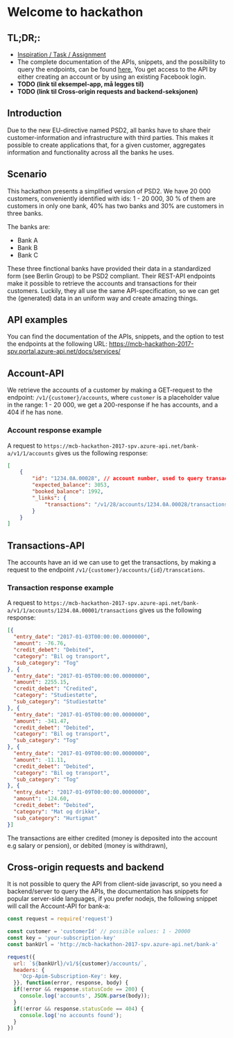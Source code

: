 # Welcome to hackathon

## TL;DR;:

* [Inspiration / Task / Assignment](InspirationTask.md)
* The complete documentation of the APIs, snippets, and the possibility to query the endpoints, can be found [here](https://mcb-hackathon-2017-spv.portal.azure-api.net/docs/services/), You get access to the API by either creating an account or by using an existing Facebook login.
* **TODO (link til eksempel-app, må legges til)**
* **TODO (link til Cross-origin requests and backend-seksjonen)**

## Introduction

Due to the new EU-directive named PSD2, all banks have to share their customer-information and infrastructure with third parties. This makes it possible to create applications that, for a given customer, aggregates information and functionality across all the banks he uses.

## Scenario

This hackathon presents a simplified version of PSD2. We have 20 000 customers, conveniently identified with ids: 1 - 20 000, 30 % of them are customers in only one bank, 40% has two banks and 30% are customers in three banks. 

The banks are:

* Bank A
* Bank B
* Bank C

These three finctional banks have provided their data in a standardized form (see Berlin Group) to be PSD2 compliant. Their REST-API endpoints make it possible to retrieve the accounts and transactions for their customers. Luckily, they all use the same API-specification, so we can get the (generated) data in an uniform way and create amazing things.

## API examples

You can find the documentation of the APIs, snippets, and the option to test the endpoints at the following URL: https://mcb-hackathon-2017-spv.portal.azure-api.net/docs/services/

## Account-API

We retrieve the accounts of a customer by making a GET-request to the endpoint: `/v1/{customer}/accounts`, where `customer` is a placeholder value in the range: 1 - 20 000, we get a 200-response if he has accounts, and a 404 if he has none.

### Account response example

A request to `https://mcb-hackathon-2017-spv.azure-api.net/bank-a/v1/1/accounts` gives us the following response:

```json
[
    {
        "id": "1234.0A.00028", // account number, used to query transactions
        "expected_balance": 3053,
        "booked_balance": 1992,
        "_links": {
            "transactions": "/v1/28/accounts/1234.0A.00028/transactions" // link to transaction-api
        }
    }
]
```

## Transactions-API

The accounts have an id we can use to get the transactions, by making a request to the endpoint `/v1/{customer}/accounts/{id}/transcations`.

### Transaction response example

A request to `https://mcb-hackathon-2017-spv.azure-api.net/bank-a/v1/1/accounts/1234.0A.00001/transactions` gives us the following response:

```json
[{
  "entry_date": "2017-01-03T00:00:00.0000000",
  "amount": -76.76,
  "credit_debet": "Debited",
  "category": "Bil og transport",
  "sub_category": "Tog"
}, {
  "entry_date": "2017-01-05T00:00:00.0000000",
  "amount": 2255.15,
  "credit_debet": "Credited",
  "category": "Studiestøtte",
  "sub_category": "Studiestøtte"
}, {
  "entry_date": "2017-01-05T00:00:00.0000000",
  "amount": -341.47,
  "credit_debet": "Debited",
  "category": "Bil og transport",
  "sub_category": "Tog"
}, {
  "entry_date": "2017-01-09T00:00:00.0000000",
  "amount": -11.11,
  "credit_debet": "Debited",
  "category": "Bil og transport",
  "sub_category": "Tog"
}, {
  "entry_date": "2017-01-09T00:00:00.0000000",
  "amount": -124.60,
  "credit_debet": "Debited",
  "category": "Mat og drikke",
  "sub_category": "Hurtigmat"
}]
```

The transactions are either credited (money is deposited into the account e.g salary or pension), or debited (money is withdrawn),

## Cross-origin requests and backend

It is not possible to query the API from client-side javascript, so you need a backend/server to query the APIs, the documentation has snippets for popular server-side languages, if you prefer nodejs, the following snippet will call the Account-API for bank-a:

```javascript
const request = require('request')

const customer = 'customerId' // possible values: 1 - 20000
const key = 'your-subscription-key'
const bankUrl = 'http://mcb-hackathon-2017-spv.azure-api.net/bank-a'

request({
  url: `${bankUrl}/v1/${customer}/accounts/`,
  headers: {
    'Ocp-Apim-Subscription-Key': key,
  }}, function(error, response, body) {
  if(!error && response.statusCode == 200) {
    console.log('accounts', JSON.parse(body));
  }
  if(!error && response.statusCode == 404) {
    console.log('no accounts found');
  }
})

```
